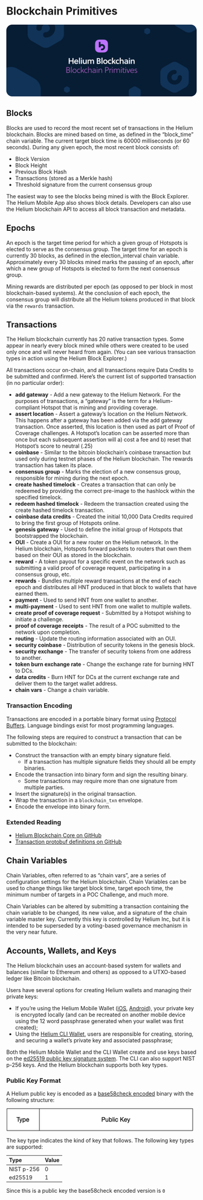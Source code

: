 # Blockchain Primitives

![](../.gitbook/assets/artboard-copy-18.jpg)

## Blocks

Blocks are used to record the most recent set of transactions in the Helium blockchain. Blocks are mined based on time, as defined in the “block\_time” chain variable. The current target block time is 60000 milliseconds \(or 60 seconds\). During any given epoch, the most recent block consists of:

* Block Version
* Block Height 
* Previous Block Hash
* Transactions \(stored as a Merkle hash\)
* Threshold signature from the current consensus group

The easiest way to see the blocks being mined is with the Block Explorer. The Helium Mobile App also shows block details. Developers can also use the Helium blockchain API to access all block transaction and metadata.

## Epochs

An epoch is the target time period for which a given group of Hotspots is elected to serve as the consensus group. The target time for an epoch is currently 30 blocks, as defined in the election\_interval chain variable. Approximately every 30 blocks mined marks the passing of an epoch, after which a new group of Hotspots is elected to form the next consensus group.

Mining rewards are distributed per epoch \(as opposed to per block in most blockchain-based systems\). At the conclusion of each epoch, the consensus group will distribute all the Helium tokens produced in that block via the `rewards` transaction.

## Transactions

The Helium blockchain currently has 20 native transaction types. Some appear in nearly every block mined while others were created to be used only once and will never heard from again. \(You can see various transaction types in action using the Helium Block Explorer.\)

All transactions occur on-chain, and all transactions require Data Credits to be submitted and confirmed. Here’s the current list of supported transaction \(in no particular order\):

* **add gateway** - Add a new gateway to the Helium Network. For the purposes of transactions, a “gateway” is the term for a Helium-compliant Hotspot that is mining and providing coverage. 
* **assert location** - Assert a gateway’s location on the Helium Network. This happens after a gateway has been added via the add gateway transaction. Once asserted, this location is then used as part of Proof of Coverage challenges. A Hotspot’s location can be asserted more than once but each subsequent assertion will a\) cost a fee and b\) reset that Hotspot’s score to neutral \(.25\)  
* **coinbase** - Similar to the bitcoin blockchain’s coinbase transaction but used only during testnet phases of the Helium blockchain. The rewards transaction has taken its place.
* **consensus group** - Marks the election of a new consensus group, responsible for mining during the next epoch.
* **create hashed timelock** - Creates a transaction that can only be redeemed by providing the correct pre-image to the hashlock within the specified timelock. 
* **redeem hashed timelock** - Redeem the transaction created using the create hashed timelock transaction. 
* **coinbase data credits** - Created the initial 10,000 Data Credits required to bring the first group of Hotspots online. 
* **genesis gateway** - Used to define the initial group of Hotspots that bootstrapped the blockchain. 
* **OUI** - Create a OUI for a new router on the Helium network. In the Helium blockchain, Hotspots forward packets to routers that own them based on their OUI as stored in the blockchain.  
* **reward** - A token payout for a specific event on the network such as submitting a valid proof of coverage request, participating in a consensus group, etc. 
* **rewards** -  Bundles multiple reward transactions at the end of each epoch and distributes all HNT produced in that block to wallets that have earned them. 
* **payment** - Used to send HNT from one wallet to another.
* **multi-payment** - Used to sent HNT from one wallet to multiple wallets. 
* **create proof of coverage request** - Submitted by a Hotspot wishing to initiate a challenge. 
* **proof of coverage receipts** - The result of a POC submitted to the network upon completion. 
* **routing** - Update the routing information associated with an OUI.
* **security coinbase** - Distribution of security tokens in the genesis block. 
* **security exchange** - The transfer of security tokens from one address to another. 
* **token burn exchange rate** - Change the exchange rate for burning HNT to DCs. 
* **data credits** - Burn HNT for DCs at the current exchange rate and deliver them to the target wallet address.
* **chain vars** - Change a chain variable. 

### Transaction Encoding

Transactions are encoded in a portable binary format using [Protocol Buffers](https://developers.google.com/protocol-buffers). Language bindings exist for most programming languages.

The following steps are required to construct a transaction that can be submitted to the blockchain:

* Construct the transaction with an empty binary signature field. 
  * If a transaction has multiple signature fields they should all be empty binaries.
* Encode the transaction into binary form and sign the resulting binary. 
  * Some transactions may require more than one signature from multiple parties.
* Insert the signature\(s\) in the original transaction.
* Wrap the transaction in a `blockchain_txn` envelope.
* Encode the envelope into binary form.

### Extended Reading

* [Helium Blockchain Core on GitHub](https://github.com/helium/blockchain-core)
* [Transaction protobuf definitions on GitHub](https://github.com/helium/proto)

## Chain Variables

Chain Variables, often referred to as “chain vars”, are a series of configuration settings for the Helium blockchain. Chain Variables can be used to change things like target block time, target epoch time, the minimum number of targets in a POC Challenge, and much more.

Chain Variables can be altered by submitting a transaction containing the chain variable to be changed, its new value, and a signature of the chain variable master key. Currently this key is controlled by Helium Inc, but it is intended to be superseded by a voting-based governance mechanism in the very near future.

## Accounts, Wallets, and Keys

The Helium blockchain uses an account-based system for wallets and balances \(similar to Ethereum and others\) as opposed to a UTXO-based ledger like Bitcoin blockchain.

Users have several options for creating Helium wallets and managing their private keys:

* If you’re using the Helium Mobile Wallet \([iOS](https://apps.apple.com/app/id1450463605), [Android](https://play.google.com/store/apps/details?id=com.helium.wallet&hl=en_US)\), your private key is encrypted locally \(and can be recreated on another mobile device using the 12 word passphrase generated when your wallet was first created\);
* Using the [Helium CLI Wallet](https://github.com/helium/helium-wallet-rs), users are responsible for creating, storing, and securing a wallet’s private key and associated passphrase;

Both the Helium Mobile Wallet and the CLI Wallet create and use keys based on the [ed25519 public key signature system](https://ed25519.cr.yp.to/). The CLI can also support NIST p-256 keys. And the Helium blockchain supports both key types.

### Public Key Format

A Helium public key is encoded as a [base58check encoded](https://en.bitcoin.it/wiki/Base58Check_encoding#Creating_a_Base58Check_string) binary with the following structure:

![](../.gitbook/assets/key_encoding.png)

The key type indicates the kind of key that follows. The following key types are supported:

| Type | Value |
| :--- | :--- |
| NIST p-256 | 0 |
| ed25519 | 1 |

Since this is a public key the base58check encoded version is `0`

